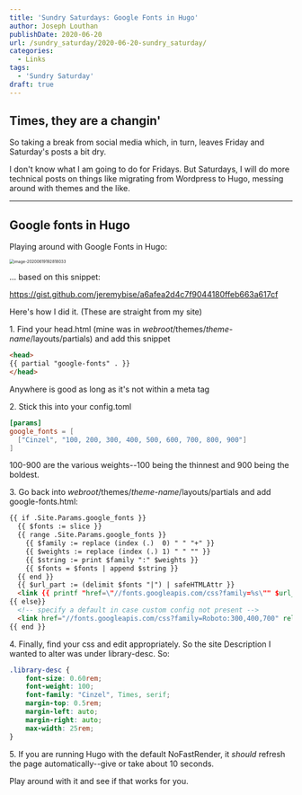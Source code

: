 ```yaml
---
title: 'Sundry Saturdays: Google Fonts in Hugo'
author: Joseph Louthan
publishDate: 2020-06-20
url: /sundry_saturday/2020-06-20-sundry_saturday/
categories:
  - Links
tags:
  - 'Sundry Saturday'
draft: true
---
```


## Times, they are a changin'

So taking a break from social media which, in turn, leaves Friday and Saturday's posts a bit dry.

I don't know what I am going to do for Fridays. But Saturdays, I will do more technical posts on things like migrating from Wordpress to Hugo, messing around with themes and the like.

------

## Google fonts in Hugo

Playing around with Google Fonts in Hugo:

<img src="../../images/image-20200619192818033.png" alt="image-20200619192818033" style="zoom:50%;" />

... based on this snippet:

https://gist.github.com/jeremybise/a6afea2d4c7f9044180ffeb663a617cf

Here's how I did it. (These are straight from my site)

1\. Find your head.html (mine was in *webroot*/themes/*theme-name*/layouts/partials) and add this snippet

   ```html
   <head>
   {{ partial "google-fonts" . }}
   </head>
   ```

   Anywhere is good as long as it's not within a meta tag
   
2\. Stick this into your config.toml

   ```toml
   [params]
   google_fonts = [
     ["Cinzel", "100, 200, 300, 400, 500, 600, 700, 800, 900"]
   ]
   ```
100-900 are the various weights--100 being the thinnest and 900 being the boldest.

3\. Go back into *webroot*/themes/*theme-name*/layouts/partials and add google-fonts.html:
   ```html
   {{ if .Site.Params.google_fonts }}
     {{ $fonts := slice }}
     {{ range .Site.Params.google_fonts }}
       {{ $family := replace (index (.)  0) " " "+" }}
       {{ $weights := replace (index (.) 1) " " "" }}
       {{ $string := print $family ":" $weights }}
       {{ $fonts = $fonts | append $string }}
     {{ end }}
     {{ $url_part := (delimit $fonts "|") | safeHTMLAttr }}
     <link {{ printf "href=\"//fonts.googleapis.com/css?family=%s\"" $url_part | safeHTMLAttr }} rel="stylesheet">
   {{ else}}
     <!-- specify a default in case custom config not present -->
     <link href="//fonts.googleapis.com/css?family=Roboto:300,400,700" rel="stylesheet">
   {{ end }}
   ```

4\. Finally, find your css and edit appropriately. So the site Description I wanted to alter was under library-desc. So:
   ```css
   .library-desc {
       font-size: 0.60rem;
       font-weight: 100;
       font-family: "Cinzel", Times, serif;
       margin-top: 0.5rem;
       margin-left: auto;
       margin-right: auto;
       max-width: 25rem;
   }
   ```

5\. If you are running Hugo with the default NoFastRender, it *should* refresh the page automatically--give or take about 10 seconds.

Play around with it and see if that works for you.